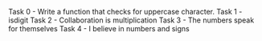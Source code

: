 Task 0 - Write a function that checks for uppercase character.
Task 1 - isdigit
Task 2 - Collaboration is multiplication
Task 3 - The numbers speak for themselves
Task 4 - I believe in numbers and signs
